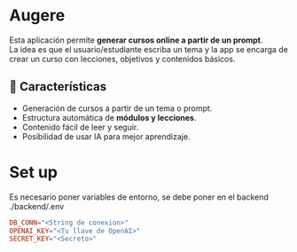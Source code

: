 # Augere

Esta aplicación permite **generar cursos online a partir de un prompt**.  
La idea es que el usuario/estudiante escriba un tema y la app se encarga de crear un curso con lecciones, objetivos y contenidos básicos.

## 🚀 Características
- Generación de cursos a partir de un tema o prompt.
- Estructura automática de **módulos y lecciones**.
- Contenido fácil de leer y seguir.
- Posibilidad de usar IA para mejor aprendizaje.

# Set up
Es necesario poner variables de entorno, se debe poner en el backend
./backend/.env
```conf
DB_CONN="<String de conexion>"
OPENAI_KEY="<Tu llave de OpenAI>"
SECRET_KEY="<Secreto>"
```